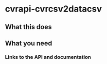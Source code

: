 # cvrapi-cvrcsv2datacsv

## What this does


## What you need


### Links to the API and documentation
